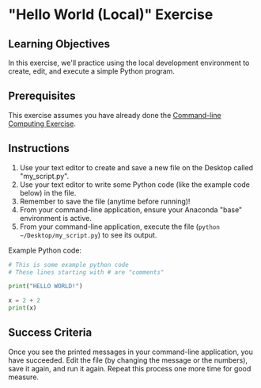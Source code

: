 # "Hello World (Local)" Exercise

## Learning Objectives

In this exercise, we'll practice using the local development environment to create, edit, and execute a simple Python program.

## Prerequisites

This exercise assumes you have already done the [Command-line Computing Exercise](https://guides.github.com/pdfs/markdown-cheatsheet-online.pdf).

## Instructions

  1. Use your text editor to create and save a new file on the Desktop called "my_script.py".
  2. Use your text editor to write some Python code (like the example code below) in the file.
  3. Remember to save the file (anytime before running)!
  4. From your command-line application, ensure your Anaconda "base" environment is active.
  5. From your command-line application, execute the file (`python ~/Desktop/my_script.py`) to see its output.


Example Python code:

```py
# This is some example python code
# These lines starting with # are "comments"

print("HELLO WORLD!")

x = 2 + 2
print(x)
```

## Success Criteria

Once you see the printed messages in your command-line application, you have succeeded. Edit the file (by changing the message or the numbers), save it again, and run it again. Repeat this process one more time for good measure.
